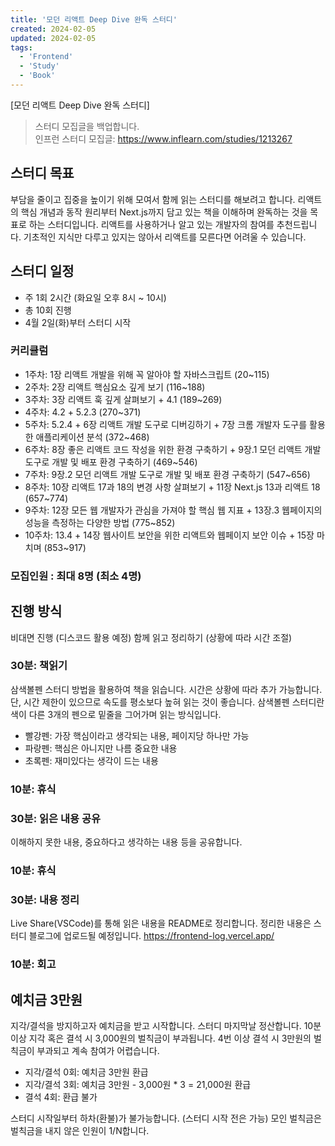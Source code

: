 ```yaml
---
title: '모던 리액트 Deep Dive 완독 스터디'
created: 2024-02-05
updated: 2024-02-05
tags:
  - 'Frontend'
  - 'Study'
  - 'Book'
---
```


[모던 리액트 Deep Dive 완독 스터디]

> 스터디 모집글을 백업합니다.  
> 인프런 스터디 모집글: https://www.inflearn.com/studies/1213267

## 스터디 목표

부담을 줄이고 집중을 높이기 위해 모여서 함께 읽는 스터디를 해보려고 합니다.
리액트의 핵심 개념과 동작 원리부터 Next.js까지 담고 있는 책을 이해하며 완독하는 것을 목표로 하는 스터디입니다. 
리액트를 사용하거나 알고 있는 개발자의 참여를 추천드립니다. 기초적인 지식만 다루고 있지는 않아서 리액트를 모른다면 어려울 수 있습니다.

## 스터디 일정

- 주 1회 2시간 (화요일 오후 8시 ~ 10시)
- 총 10회 진행
- 4월 2일(화)부터 스터디 시작

### 커리큘럼

- 1주차: 1장 리액트 개발을 위해 꼭 알아야 할 자바스크립트 (20~115)
- 2주차: 2장 리액트 핵심요소 깊게 보기 (116~188)
- 3주차: 3장 리액트 훅 깊게 살펴보기 + 4.1 (189~269)
- 4주차: 4.2 + 5.2.3 (270~371)
- 5주차: 5.2.4 + 6장 리액트 개발 도구로 디버깅하기 + 7장 크롬 개발자 도구를 활용한 애플리케이션 분석 (372~468)
- 6주차: 8장 좋은 리액트 코드 작성을 위한 환경 구축하기 + 9장.1 모던 리액트 개발 도구로 개발 및 배포 환경 구축하기 (469~546)
- 7주차: 9장.2 모던 리액트 개발 도구로 개발 및 배포 환경 구축하기 (547~656)
- 8주차: 10장 리액트 17과 18의 변경 사항 살펴보기 + 11장 Next.js 13과 리액트 18 (657~774)
- 9주차: 12장 모든 웹 개발자가 관심을 가져야 할 핵심 웹 지표 + 13장.3 웹페이지의 성능을 측정하는 다양한 방법 (775~852)
- 10주차: 13.4 + 14장 웹사이트 보안을 위한 리액트와 웹페이지 보안 이슈 + 15장 마치며 (853~917)

### 모집인원 : 최대 8명 (최소 4명)
 

## 진행 방식

비대면 진행 (디스코드 활용 예정)
함께 읽고 정리하기 (상황에 따라 시간 조절)

### 30분: 책읽기 

삼색볼펜 스터디 방법을 활용하여 책을 읽습니다. 시간은 상황에 따라 추가 가능합니다. 단, 시간 제한이 있으므로 속도를 평소보다 높혀 읽는 것이 좋습니다.
삼색볼펜 스터디란 색이 다른 3개의 펜으로 밑줄을 그어가며 읽는 방식입니다.

- 빨강펜: 가장 핵심이라고 생각되는 내용, 페이지당 하나만 가능
- 파랑펜: 핵심은 아니지만 나름 중요한 내용
- 초록펜: 재미있다는 생각이 드는 내용

### 10분: 휴식

### 30분: 읽은 내용 공유

이해하지 못한 내용, 중요하다고 생각하는 내용 등을 공유합니다.

### 10분: 휴식

### 30분: 내용 정리

Live Share(VSCode)를 통해 읽은 내용을 README로 정리합니다. 정리한 내용은 스터디 블로그에 업로드될 예정입니다. https://frontend-log.vercel.app/

### 10분: 회고

## 예치금 3만원

지각/결석을 방지하고자 예치금을 받고 시작합니다. 스터디 마지막날 정산합니다.
10분 이상 지각 혹은 결석 시 3,000원의 벌칙금이 부과됩니다.
4번 이상 결석 시 3만원의 벌칙금이 부과되고 계속 참여가 어렵습니다.

- 지각/결석 0회: 예치금 3만원 환급
- 지각/결석 3회: 예치금 3만원 - 3,000원 * 3 = 21,000원 환급
- 결석 4회: 환급 불가

스터디 시작일부터 하차(환불)가 불가능합니다. (스터디 시작 전은 가능)
모인 벌칙금은 벌칙금을 내지 않은 인원이 1/N합니다.
